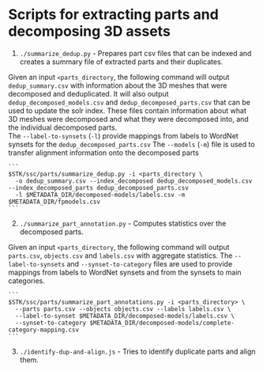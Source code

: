 # Scripts for extracting parts and decomposing 3D assets

1. `./summarize_dedup.py` - Prepares part csv files that can be indexed and creates a summary file of extracted parts 
and their duplicates.

  Given an input `<parts_directory`, the following command will output `dedup_summary.csv` with information about the 
3D meshes that were decomposed and deduplicated.  It will also output `dedup_decomposed_models.csv` and 
`dedup_decomposed_parts.csv` that can be used to update the solr index.  These files contain information about what 
3D meshes were decomposed and what they were decomposed into, and the individual decomposed parts.  
The `--label-to-synsets` (`-l`) provide mappings from labels to WordNet synsets for the `dedup_decomposed_parts.csv`
The `--models` (`-m`) file is used to transfer alignment information onto the decomposed parts

    ```
    $STK/ssc/parts/summarize_dedup.py -i <parts_directory \
      -o dedup_summary.csv --index_decomposed dedup_decomposed_models.csv --index_decomposed_parts dedup_decomposed_parts.csv 
      -l $METADATA_DIR/decomposed-models/labels.csv -m $METADATA_DIR/fpmodels.csv
    ```

2. `./summarize_part_annotation.py` - Computes statistics over the decomposed parts.

  Given an input `<parts_directory`, the following command will output `parts.csv`, `objects.csv` and `labels.csv` with 
aggregate statistics.  The `--label-to-synsets` and `--synset-to-category` files are used to provide mappings from
labels to WordNet synsets and from the synsets to main categories.  

    ```
    $STK/ssc/parts/summarize_part_annotations.py -i <parts_directory> \
      --parts parts.csv --objects objects.csv --labels labels.csv \
      --label-to-synset $METADATA_DIR/decomposed-models/labels.csv \
      --synset-to-category $METADATA_DIR/decomposed-models/complete-category-mapping.csv
    ```

3. `./identify-dup-and-align.js` - Tries to identify duplicate parts and align them.


